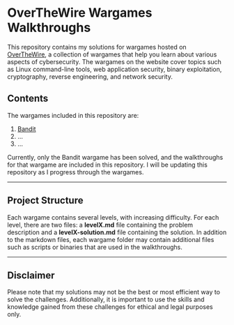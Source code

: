 OverTheWire Wargames Walkthroughs
=====

This repository contains my solutions for wargames hosted on [OverTheWire](https://overthewire.org/wargames), a collection of wargames that help you learn about various aspects of cybersecurity. The wargames on the website cover topics such as Linux command-line tools, web application security, binary exploitation, cryptography, reverse engineering, and network security.

Contents
-----

The wargames included in this repository are:

1. [Bandit](Bandit)
2. ...
3. ...

Currently, only the Bandit wargame has been solved, and the walkthroughs for that wargame are included in this repository. I will be updating this repository as I progress through the wargames.

---

Project Structure
-----

Each wargame contains several levels, with increasing difficulty. For each level, there are two files: a **levelX.md** file containing the problem description and a **levelX-solution.md** file containing the solution. In addition to the markdown files, each wargame folder may contain additional files such as scripts or binaries that are used in the walkthroughs.

---

Disclaimer
-----

Please note that my solutions may not be the best or most efficient way to solve the challenges. Additionally, it is important to use the skills and knowledge gained from these challenges for ethical and legal purposes only.
